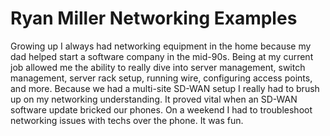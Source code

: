 # Ryan Miller Networking Examples

Growing up I always had networking equipment in the home because my dad helped start a software company in the mid-90s. Being at my current job allowed me the ability to really dive into server management, switch management, server rack setup, running wire, configuring access points, and more. Because we had a multi-site SD-WAN setup I really had to brush up on my networking understanding. It proved vital when an SD-WAN software update bricked our phones. On a weekend I had to troubleshoot networking issues with techs over the phone. It was fun.